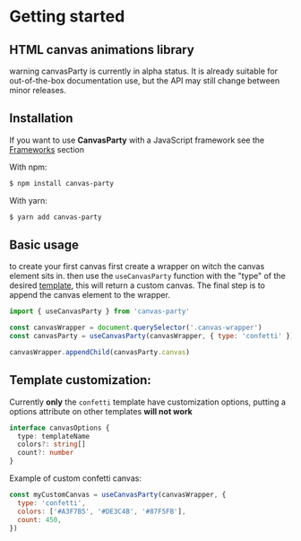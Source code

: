 # Getting started

## HTML canvas animations library

warning
canvasParty is currently in alpha status. It is already suitable
for out-of-the-box documentation use, but the API may still change between minor releases.

## Installation

If you want to use **CanvasParty** with a JavaScript framework see the [Frameworks](/guide/using-react) section

With npm:

```Bash
$ npm install canvas-party
```

With yarn:

```Bash
$ yarn add canvas-party
```

## Basic usage

to create your first canvas first create a wrapper on witch the canvas element sits in.
then use the `useCanvasParty` function with the "type" of the desired [template](/templates/index), this will return a custom canvas.
The final step is to append the canvas element to the wrapper.

```js
import { useCanvasParty } from 'canvas-party'

const canvasWrapper = document.querySelector('.canvas-wrapper')
const canvasParty = useCanvasParty(canvasWrapper, { type: 'confetti' })

canvasWrapper.appendChild(canvasParty.canvas)
```

## Template customization:

Currently **only** the `confetti` template have customization options, putting a options attribute on other
templates **will not work**

```ts
interface canvasOptions {
  type: templateName
  colors?: string[]
  count?: number
}
```

Example of custom confetti canvas:

```js
const myCustomCanvas = useCanvasParty(canvasWrapper, {
  type: 'confetti',
  colors: ['#A3F7B5', '#DE3C4B', '#87F5FB'],
  count: 450,
})
```
